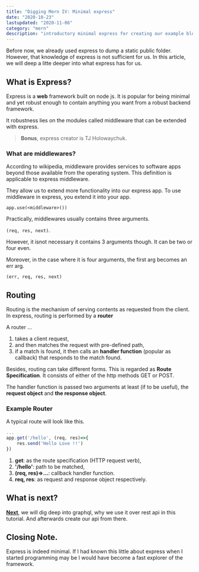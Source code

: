 ```yaml
---
title: "Digging Mern IV: Minimal express"
date: "2020-10-23"
lastupdated: "2020-11-06"
category: "mern"
description: "introductory minimal express for creating our example blog backend"
---
```


Before now, we already used express to dump a static public folder. However, that knowledge of express is not sufficient for us.
In this article, we will deep a litte deeper into what express has for us. 

## What is Express?
Express is a **web** framework built on node js. It is popular for being minimal and yet robust enough to contain anything you want from a robust backend framework.

It robustness lies on the modules called middleware that can be extended with express.

> **Bonus**, express creator is TJ Holowaychuk.

### What are middlewares?
According to wikipedia, middleware provides services to software apps beyond those available from the operating system. This definition is applicable to express middleware.

They allow us to extend more functionality into our express app. To use middleware in express, you extend it into your app.

`app.use(<middleware>())`

Practically, middlewares usually contains three arguments.

`(req, res, next)`. 

However, it isnot necessary it contains 3 arguments though. It can be two or four even.

Moreover, in the case where it is four arguments, the first arg becomes an err arg.

`(err, req, res, next)`

## Routing
Routing is the mechanism of serving contents as requested from the client.
In express, routing is performed by a **router**

A router ...
1. takes a client request, 
2. and then matches the request with pre-defined path, 
3. if a match is found, it then calls an **handler function** (popular as callback) that responds to the match found.

Besides, routing can take different forms. This is regarded as **Route Specification**. It consists of either of the http methods GET or POST. 

The handler function is passed two arguments at least (if to be useful), the **request object** and **the response object**.

### Example Router
A typical route will look like this.

```javascript
...
app.get('/hello', (req, res)=>{
    res.send('Hello Love !!')
})
```

1. **get**: as the route specification (HTTP request verb),
2. **'/hello'**: path to be matched,
3. **(req, res)=>...**: callback handler function.
4. **req, res**: as request and response object respectively.

## What is next?
[**Next**](/articles/introductory-graphql), we will dig deep into graphql, why we use it over rest api in this tutorial. And afterwards create our api from there.

## Closing Note.
Express is indeed minimal. If I had known this little about express when I started programming may be I would have become a fast explorer of the framework. 